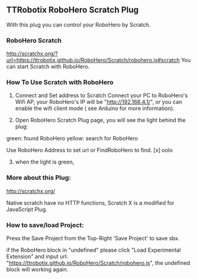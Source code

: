 ## TTRobotix RoboHero Scratch Plug

With this plug you can control your RoboHero by Scratch.

### RoboHero Scratch
<http://scratchx.org/?url=https://ttrobotix.github.io/RoboHero/Scratch/robohero.js#scratch>
You can start Scratch with RoboHero.


### How To Use Scratch with RoboHero

1. Connect and Set address to Scratch
Connect your PC to RoboHero's Wifi AP, your RoboHero's IP will be "http://192.168.4.1/", or you can enable the wifi client mode ( see Arduino for more information).

2. Open RoboHero Scratch Plug page, you will see the light behind the plug:

green: found RoboHero
yellow: search for RoboHero

Use RoboHero Address to set url or FindRoboHero to find.
[x] oolo

3. when the light is green,



### More about this Plug:
http://scratchx.org/

Native scratch have no HTTP functions, Scratch X is a modified for JavaScript Plug.

### How to save/load Project:
Press the Save Project from the Top-Right 'Save Project' to save sbx.

if the RoboHero block in "undefined" please click "Load Experimental Extension" and input url: "https://ttrobotix.github.io/RoboHero/Scratch/robohero.js", the undefined block will working again.

